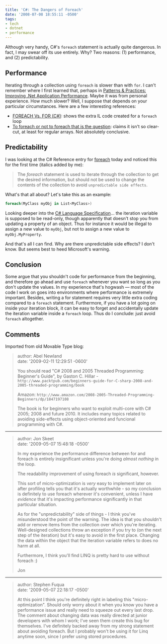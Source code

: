 ```yaml
---
title: 'C#: The Dangers of Foreach'
date: '2008-07-08 18:55:11 -0500'
tags:
- tech
- dotnet
- performance
---
```


Although very handy, C#'s `foreach` statement is actually quite dangerous. In
fact, I may swear off its use entirely. Why? Two reasons: (1) performance, and
(2) predictability.

<!-- truncate -->

## Performance

Iterating through a collection using `foreach` is slower than with `for`. I
can't remember where I first learned that, perhaps in [Patterns &amp;
Practices: Improving .Net Application Performance](https://msdn.microsoft.com/en-us/library/ms998547.aspx). Maybe it was from
personal experience. How much slower? Well, I suppose that depends on your
particular circumstances. Here are a few interesting references:

* [FOREACH Vs. FOR (C#)](https://www.codeproject.com/KB/cs/foreach.aspx): shows the extra IL code created for a `foreach` loop
* [To foreach or not to foreach that is the question](https://learn.microsoft.com/en-us/archive/blogs/kevin_ransom/to-foreach-or-not-to-foreach-that-is-the-question): claims it isn't so clear-cut, at least for regular arrays. Not absolutely conclusive.

## Predictability

I was looking at the C# Reference entry for [foreach](https://msdn.microsoft.com/en-us/library/ttw7t8t6(VS.80).aspx)
today and noticed this for the first time (italics added by me):

> The _foreach_ statement is used to iterate through the collection to get the
> desired information, but should not be used to change the contents of the
> collection to avoid `unpredictable side effects`.

What's that all about? Let's take this as an example:

```csharp
foreach(MyClass myObj in List<MyClass>)
```

Looking deeper into the [C# Language
Specification](https://msdn.microsoft.com/en-us/library/ms228593(VS.80).aspx)... the iteration variable is supposed to be read-only, though
apparently that doesn't stop you from updating a property of an object. Thus for
instance it would be illegal to assign a new value to `myObj`, but not to assign
a new value to `myObj.MyProperty`.

And that's all I can find. Why are there unpredictable side effects? I don't
know. But seems best to heed Microsoft's warning.

## Conclusion

Some argue that you shouldn't code for performance from the beginning, and
therefore go ahead and use `foreach` whenever you want so long as you don't
update the values. In my experience that's hogwash &mdash; most of the code I
work on goes into environments where performance is extremely important.
Besides, writing a for statement requires very little extra coding compared to a
`foreach` statement. Furthermore, if you have a lot going on inside your
iteration block, it can be easy to forget and accidentally update the iteration
variable inside a `foreach` loop. Thus do I conclude: just avoid `foreach`
altogether.

## Comments

Imported from old Movable Type blog:

> author: Abel Newland \
> date: '2009-02-11 12:29:51 -0600'
>
> You should read "C# 2008 and 2005 Threaded Programming: Beginner's Guide", by Gaston C. Hillar - `http://www.packtpub.com/beginners-guide-for-C-sharp-2008-and-2005-threaded-programming/book`
>
> Amazon: `http://www.amazon.com/2008-2005-Threaded-Programming-Beginners/dp/1847197108`
>
> The book is for beginners who want to exploit multi-core with C# 2005; 2008
> and future 2010. It includes many topics related to avoiding side-effects
> using object-oriented and funcional programming with C#.

---

> author: Jon Skeet \
> date: '2009-05-07 15:48:18 -0500'
>
> In my experience the performance difference between for and foreach is
> entirely insignificant unless you're doing _almost nothing_ in the loop.
>
> The readability improvement of using foreach _is_ significant, however.
>
> This sort of micro-optimization is _very_ easy to implement later on after
> profiling tells you that it's actually worthwhile - so my conclusion is
> definitely to use foreach wherever it's convenient, unless I have _evidence_
> that it's impacting performance significantly in that particular situation.
>
> As for the "unpredictability" side of things - I think you've misunderstood
> the point of the warning. The idea is that you shouldn't add or remove items
> from the collection over which you're iterating. Well-designed collections
> throw an exception if you try to (on the next step of the iteration) but it's
> easy to avoid in the first place. Changing the data within the object that the
> iteration variable refers to does no harm at all.
>
> Furthermore, I think you'll find LINQ is pretty hard to use without foreach :)
>
> Jon

---

> author: Stephen Fuqua \
> date: '2009-05-07 22:18:17 -0500'
>
> At this point I think you're definitely right in labeling this
> "micro-optimization". Should only worry about it when you know you have a
> performance issue and really need to squeeze out every last drop. The comment
> about changing data was really directed at junior developers with whom I work;
> I've seen them create this bug for themselves. I've definitely backed away
> from my strong statement about avoiding foreach. But I probably won't be using
> it for Linq anytime soon, since I prefer using stored procedures.
